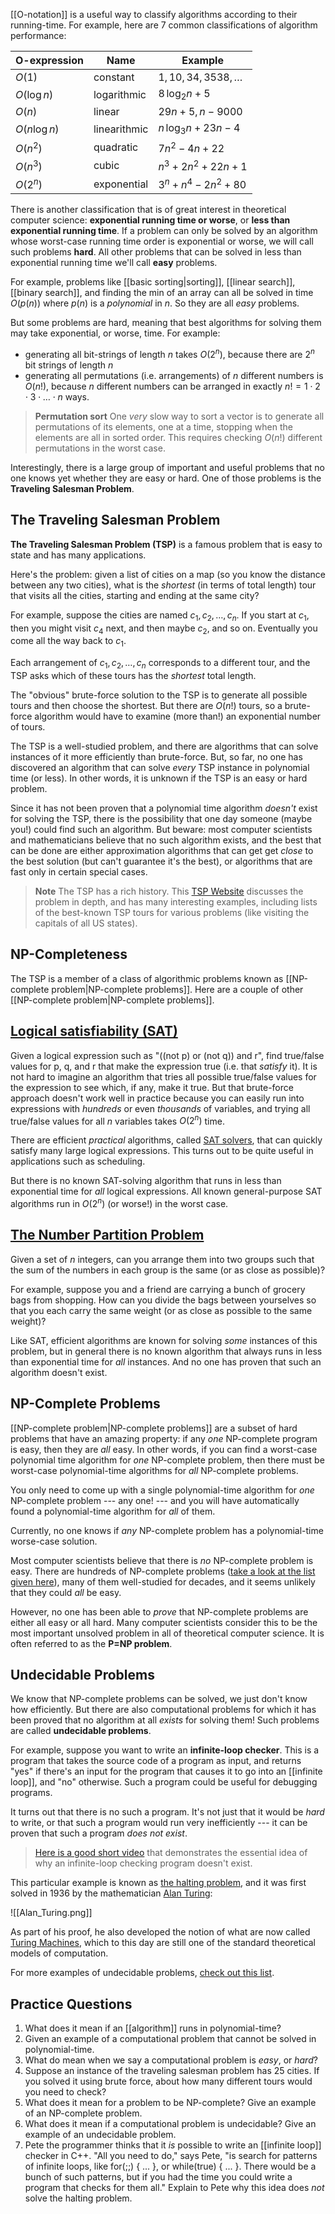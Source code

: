 [[O-notation]] is a useful way to classify algorithms according to their running-time. For example, here are 7 common classifications of algorithm performance:

| O-expression  | Name         | Example                   |
|---------------|--------------|---------------------------|
| $O(1)$        | constant     | $1, 10, 34, 3538, \ldots$ |
| $O(\log n)$   | logarithmic  | $8\,\log_2 n + 5$         |
| $O(n)$        | linear       | $29n+5, n-9000$           |
| $O(n \log n)$ | linearithmic | $n\,\log_3 n + 23n - 4$   |
| $O(n^2)$      | quadratic    | $7n^2 - 4n + 22$          |
| $O(n^3)$      | cubic        | $n^3 + 2n^2 + 22n + 1$    |
| $O(2^n)$      | exponential  | $3^n + n^4 - 2n^2 + 80$   |

There is another classification that is of great interest in theoretical computer science: **exponential running time or worse**, or **less than exponential running time**. If a problem can only be solved by an algorithm whose worst-case running time order is exponential or worse, we will call such problems **hard**. All other problems that can be solved in less than exponential running time we'll call **easy** problems.

For example, problems like [[basic sorting|sorting]], [[linear search]], [[binary search]], and finding the min of an array can all be solved in time $O(p(n))$ where $p(n)$ is a *polynomial* in $n$. So they are all *easy* problems.

But some problems are hard, meaning that best algorithms for solving them may take exponential, or worse, time. For example:

- generating all bit-strings of length $n$ takes $O(2^n)$, because there are $2^n$ bit strings of length $n$
- generating all permutations (i.e. arrangements) of $n$ different numbers is $O(n!)$, because $n$ different numbers can be arranged in exactly $n!=1 \cdot 2 \cdot 3 \cdot \ldots \cdot n$ ways.

> **Permutation sort** One *very* slow way to sort a vector is to generate all permutations of its elements, one at a time, stopping when the elements are all in sorted order. This requires checking $O(n!)$ different permutations in the worst case. 

Interestingly, there is a large group of important and useful problems that no one knows yet whether they are easy or hard. One of those problems is the **Traveling Salesman Problem**.

## The Traveling Salesman Problem
**The Traveling Salesman Problem (TSP)** is a famous problem that is easy to state and has many applications.

Here's the problem: given a list of cities on a map (so you know the distance between any two cities), what is the *shortest* (in terms of total length) tour that visits all the cities, starting and ending at the same city?

For example, suppose the cities are named $c_1, c_2, \ldots, c_n$. If you start at $c_1$, then you might visit $c_4$ next, and then maybe $c_2$, and so on. Eventually you come all the way back to $c_1$.

Each arrangement of $c_1, c_2, \ldots, c_n$ corresponds to a different tour, and the TSP asks which of these tours has the *shortest* total length.

The "obvious" brute-force solution to the TSP is to generate all possible tours and then choose the shortest. But there are $O(n!)$ tours, so a brute-force algorithm would have to examine (more than!) an exponential number of tours.

The TSP is a well-studied problem, and there are algorithms that can solve instances of it more efficiently than brute-force. But, so far, no one has discovered an algorithm that can solve *every* TSP instance in polynomial time (or less). In other words, it is unknown if the TSP is an easy or hard problem.

Since it has not been proven that a polynomial time algorithm *doesn't* exist for solving the TSP, there is the possibility that one day someone (maybe you!) could find such an algorithm. But beware: most computer scientists and mathematicians believe that no such algorithm exists, and the best that can be done are either approximation algorithms that can get get *close* to the best solution (but can't guarantee it's the best), or algorithms that are fast only in certain special cases.

> **Note** The TSP has a rich history. This [TSP Website](http://www.math.uwaterloo.ca/tsp/) discusses the problem in depth, and has many interesting examples, including lists of the best-known TSP tours for various problems (like visiting the capitals of all US states).

## NP-Completeness
The TSP is a member of a class of algorithmic problems known as [[NP-complete problem|NP-complete problems]]. Here are a couple of other [[NP-complete problem|NP-complete problems]].

## [Logical satisfiability (SAT)](https://en.wikipedia.org/wiki/Boolean_satisfiability_problem)

Given a logical expression such as "((not p) or (not q)) and r", find true/false values for p, q, and r that make the expression true (i.e. that *satisfy* it). It is not hard to imagine an algorithm that tries all possible true/false values for the expression to see which, if any, make it true. But that brute-force approach doesn't work well in practice because you can easily run into expressions with *hundreds* or even *thousands* of variables, and trying all true/false values for all $n$ variables takes $O(2^n)$ time.

There are efficient *practical* algorithms, called [SAT solvers](https://en.wikipedia.org/wiki/Boolean_satisfiability_problem#Algorithms_for_solving_SAT>), that can quickly satisfy many large logical expressions. This turns out to be quite useful in applications such as scheduling.

But there is no known SAT-solving algorithm that runs in less than exponential time for *all* logical expressions. All known general-purpose SAT algorithms run in $O(2^n)$ (or worse!) in the worst case.

## [The Number Partition Problem](https://en.wikipedia.org/wiki/Partition_problem)

Given a set of $n$ integers, can you arrange them into two groups such that the sum of the numbers in each group is the same (or as close as possible)?

For example, suppose you and a friend are carrying a bunch of grocery bags from shopping. How can you divide the bags between yourselves so that you each carry the same weight (or as close as possible to the same weight)?

Like SAT, efficient algorithms are known for solving *some* instances of this problem, but in general there is no known algorithm that always runs in less than exponential time for *all* instances. And no one has proven that such an algorithm doesn't exist.

## NP-Complete Problems
[[NP-complete problem|NP-complete problems]] are a subset of hard problems that have an amazing property: if any *one* NP-complete program is easy, then they are *all* easy. In other words, if you can find a worst-case polynomial time algorithm for *one* NP-complete problem, then there must be worst-case polynomial-time algorithms for *all* NP-complete problems.

You only need to come up with a single polynomial-time algorithm for *one* NP-complete problem --- any one! --- and you will have automatically found a polynomial-time algorithm for *all* of them. 

Currently, no one knows if *any* NP-complete problem has a polynomial-time worse-case solution.

Most computer scientists believe that there is *no* NP-complete problem is easy. There are hundreds of NP-complete problems ([take a look at the list given here](https://en.wikipedia.org/wiki/List_of_NP-complete_problems)), many of them well-studied for decades, and it seems unlikely that they could *all* be easy.
 
However, no one has been able to *prove* that NP-complete problems are either all easy or all hard. Many computer scientists consider this to be the most important unsolved problem in all of theoretical computer science. It is often referred to as the **P=NP problem**.

## Undecidable Problems
We know that NP-complete problems can be solved, we just don't know how efficiently. But there are also computational problems for which it has been proved that no algorithm at all *exists* for solving them! Such problems are called **undecidable problems**.

For example, suppose you want to write an **infinite-loop checker**. This is a program that takes the source code of a program as input, and returns "yes" if there's an input for the program that causes it to go into an [[infinite loop]], and "no" otherwise. Such a program could be useful for debugging programs.

It turns out that there is no such a program. It's not just that it would be *hard* to write, or that such a program would run very inefficiently --- it can be proven that such a program *does not exist*.

> [Here is a good short video](https://www.youtube.com/watch?v=92WHN-pAFCs) that demonstrates the essential idea of why an infinite-loop checking program doesn't exist.

This particular example is known as [the halting problem](https://en.wikipedia.org/wiki/Halting_problem), and it was first solved in 1936 by the mathematician [Alan Turing](https://en.wikipedia.org/wiki/Alan_Turing):

![[Alan_Turing.png]]

As part of his proof, he also developed the notion of what are now called [Turing Machines](https://en.wikipedia.org/wiki/Turing_machine), which to this day are still one of the standard theoretical models of computation.

For more examples of undecidable problems, [check out this list](https://en.wikipedia.org/wiki/List_of_undecidable_problems).

## Practice Questions
1. What does it mean if an [[algorithm]] runs in polynomial-time?
2. Given an example of a computational problem that cannot be solved in polynomial-time.
3. What do mean when we say a computational problem is *easy*, or *hard*?
4. Suppose an instance of the traveling salesman problem has 25 cities. If you solved it using brute force, about how many different tours would you need to check?
5. What does it mean for a problem to be NP-complete? Give an example of an NP-complete problem.
6. What does it mean if a computational problem is undecidable? Give an example of an undecidable problem.
7. Pete the programmer thinks that it *is* possible to write an [[infinite loop]] checker in C++. "All you need to do," says Pete, "is search for patterns of infinite loops, like for(;;) { ... }, or while(true) { ... }. There would be a bunch of such patterns, but if you had the time you could write a program that checks for them all."  Explain to Pete why this idea does *not* solve the halting problem.
